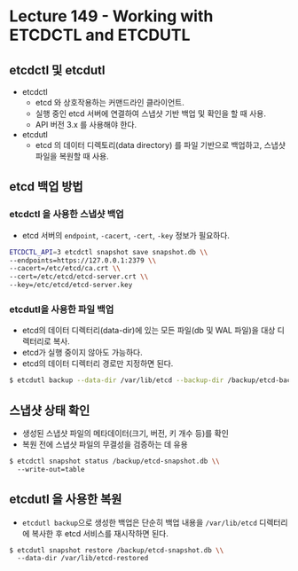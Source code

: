 # Lecture 149 - Working with ETCDCTL and ETCDUTL

## etcdctl 및 etcdutl

- etcdctl
    - etcd 와 상호작용하는 커맨드라인 클라이언트.
    - 실행 중인 etcd 서버에 연결하여 스냅샷 기반 백업 및 확인을 할 때 사용.
    - API 버전 3.x 를 사용해야 한다.
- etcdutl
    - etcd 의 데이터 디렉토리(data directory) 를 파일 기반으로 백업하고, 스냅샷 파일을 복원할 때 사용.

## etcd 백업 방법

### etcdctl 을 사용한 스냅샷 백업

- etcd 서버의 `endpoint`, `-cacert`, `-cert`, `-key` 정보가 필요하다.

```bash
ETCDCTL_API=3 etcdctl snapshot save snapshot.db \\
--endpoints=https://127.0.0.1:2379 \\
--cacert=/etc/etcd/ca.crt \\
--cert=/etc/etcd/etcd-server.crt \\
--key=/etc/etcd/etcd-server.key

```

### etcdutl을 사용한 파일 백업

- etcd의 데이터 디렉터리(data-dir)에 있는 모든 파일(db 및 WAL 파일)을 대상 디렉터리로 복사.
- etcd가 실행 중이지 않아도 가능하다.
- etcd의 데이터 디렉터리 경로만 지정하면 된다.

```bash
$ etcdutl backup --data-dir /var/lib/etcd --backup-dir /backup/etcd-backup

```

## 스냅샷 상태 확인

- 생성된 스냅샷 파일의 메타데이터(크기, 버전, 키 개수 등)를 확인
- 복원 전에 스냅샷 파일의 무결성을 검증하는 데 유용

```bash
$ etcdctl snapshot status /backup/etcd-snapshot.db \\
  --write-out=table

```

## etcdutl 을 사용한 복원

- `etcdutl backup`으로 생성한 백업은 단순히 백업 내용을 `/var/lib/etcd` 디렉터리에 복사한 후 etcd 서비스를 재시작하면 된다.

```bash
$ etcdutl snapshot restore /backup/etcd-snapshot.db \\
  --data-dir /var/lib/etcd-restored

```